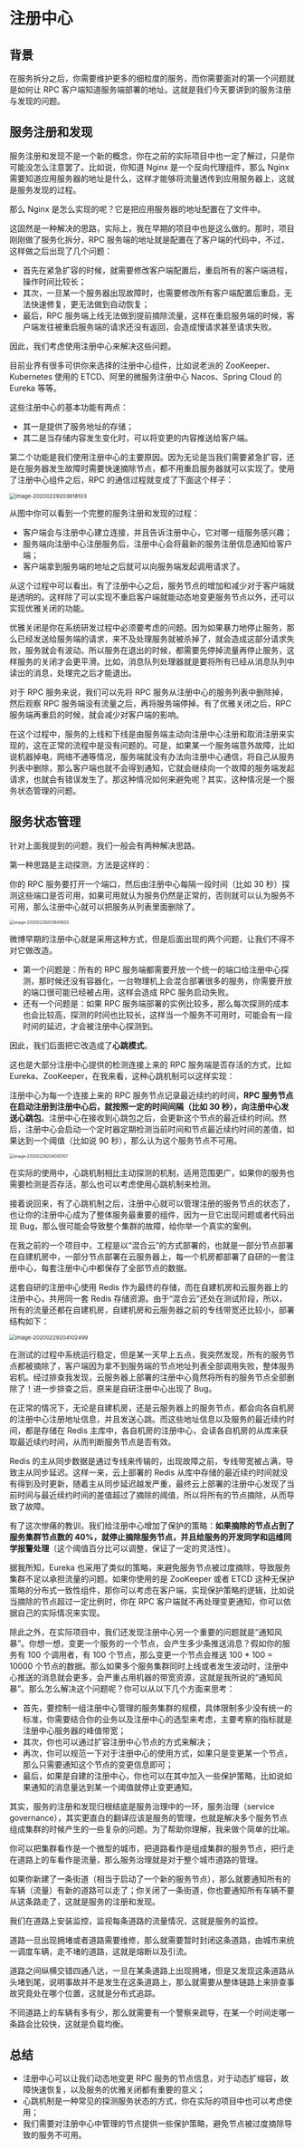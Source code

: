 # 注册中心



## 背景

在服务拆分之后，你需要维护更多的细粒度的服务，而你需要面对的第一个问题就是如何让 RPC 客户端知道服务端部署的地址。这就是我们今天要讲到的服务注册与发现的问题。



## 服务注册和发现

服务注册和发现不是一个新的概念，你在之前的实际项目中也一定了解过，只是你可能没怎么注意罢了。比如说，你知道 Nginx 是一个反向代理组件，那么 Nginx 需要知道应用服务器的地址是什么，这样才能够将流量透传到应用服务器上，这就是服务发现的过程。

那么 Nginx 是怎么实现的呢？它是把应用服务器的地址配置在了文件中。

这固然是一种解决的思路，实际上，我在早期的项目中也是这么做的。那时，项目刚刚做了服务化拆分，RPC 服务端的地址就是配置在了客户端的代码中，不过，这样做之后出现了几个问题：

- 首先在紧急扩容的时候，就需要修改客户端配置后，重启所有的客户端进程，操作时间比较长；
- 其次，一旦某一个服务器出现故障时，也需要修改所有客户端配置后重启，无法快速修复，更无法做到自动恢复；
- 最后，RPC 服务端上线无法做到提前摘除流量，这样在重启服务端的时候，客户端发往被重启服务端的请求还没有返回，会造成慢请求甚至请求失败。

因此，我们考虑使用注册中心来解决这些问题。

目前业界有很多可供你来选择的注册中心组件，比如说老派的 ZooKeeper、Kubernetes 使用的 ETCD、阿里的微服务注册中心 Nacos、Spring Cloud 的 Eureka 等等。

这些注册中心的基本功能有两点：

- 其一是提供了服务地址的存储；
- 其二是当存储内容发生变化时，可以将变更的内容推送给客户端。

第二个功能是我们使用注册中心的主要原因。因为无论是当我们需要紧急扩容，还是在服务器发生故障时需要快速摘除节点，都不用重启服务器就可以实现了。使用了注册中心组件之后，RPC 的通信过程就变成了下面这个样子：

<img src="https://tva1.sinaimg.cn/large/00831rSTgy1gcdjv6znhxj30nm0gkq6q.jpg" alt="image-20200229203618103" style="zoom:67%;" />

从图中你可以看到一个完整的服务注册和发现的过程：

- 客户端会与注册中心建立连接，并且告诉注册中心，它对哪一组服务感兴趣；
- 服务端向注册中心注册服务后，注册中心会将最新的服务注册信息通知给客户端；
- 客户端拿到服务端的地址之后就可以向服务端发起调用请求了。

从这个过程中可以看出，有了注册中心之后，服务节点的增加和减少对于客户端就是透明的。这样除了可以实现不重启客户端就能动态地变更服务节点以外，还可以实现优雅关闭的功能。

优雅关闭是你在系统研发过程中必须要考虑的问题。因为如果暴力地停止服务，那么已经发送给服务端的请求，来不及处理服务就被杀掉了，就会造成这部分请求失败，服务就会有波动。所以服务在退出的时候，都需要先停掉流量再停止服务，这样服务的关闭才会更平滑。比如，消息队列处理器就是要将所有已经从消息队列中读出的消息，处理完之后才能退出。

对于 RPC 服务来说，我们可以先将 RPC 服务从注册中心的服务列表中删除掉，然后观察 RPC 服务端没有流量之后，再将服务端停掉。有了优雅关闭之后，RPC 服务端再重启的时候，就会减少对客户端的影响。

在这个过程中，服务的上线和下线是由服务端主动向注册中心注册和取消注册来实现的，这在正常的流程中是没有问题的。可是，如果某一个服务端意外故障，比如说机器掉电，网络不通等情况，服务端就没有办法向注册中心通信，将自己从服务列表中删除，那么客户端也就不会得到通知，它就会继续向一个故障的服务端发起请求，也就会有错误发生了。那这种情况如何来避免呢？其实，这种情况是一个服务状态管理的问题。





## 服务状态管理

针对上面我提到的问题，我们一般会有两种解决思路。

第一种思路是主动探测，方法是这样的：

你的 RPC 服务要打开一个端口，然后由注册中心每隔一段时间（比如 30 秒）探测这些端口是否可用，如果可用就认为服务仍然是正常的，否则就可以认为服务不可用，那么注册中心就可以把服务从列表里面删除了。

<img src="https://tva1.sinaimg.cn/large/00831rSTgy1gcdjxqt649j30p20gcq6h.jpg" alt="image-20200229203845603" style="zoom:50%;" />

微博早期的注册中心就是采用这种方式，但是后面出现的两个问题，让我们不得不对它做改造。

- 第一个问题是：所有的 RPC 服务端都需要开放一个统一的端口给注册中心探测，那时候还没有容器化，一台物理机上会混合部署很多的服务，你需要开放的端口很可能已经被占用，这样会造成 RPC 服务启动失败。
- 还有一个问题是：如果 RPC 服务端部署的实例比较多，那么每次探测的成本也会比较高，探测的时间也比较长，这样当一个服务不可用时，可能会有一段时间的延迟，才会被注册中心探测到。

因此，我们后面把它改造成了**心跳模式**。

这也是大部分注册中心提供的检测连接上来的 RPC 服务端是否存活的方式，比如 Eureka、ZooKeeper，在我来看，这种心跳机制可以这样实现：

注册中心为每一个连接上来的 RPC 服务节点记录最近续约的时间，**RPC 服务节点在启动注册到注册中心后，就按照一定的时间间隔（比如 30 秒），向注册中心发送心跳包**。注册中心在接收到心跳包之后，会更新这个节点的最近续约时间。然后，注册中心会启动一个定时器定期检测当前时间和节点最近续约时间的差值，如果达到一个阈值（比如说 90 秒），那么认为这个服务节点不可用。

<img src="https://tva1.sinaimg.cn/large/00831rSTgy1gcdjz18gxsj30si0hcgr7.jpg" alt="image-20200229204000107" style="zoom:50%;" />

在实际的使用中，心跳机制相比主动探测的机制，适用范围更广，如果你的服务也需要检测是否存活，那么也可以考虑使用心跳机制来检测。

接着说回来，有了心跳机制之后，注册中心就可以管理注册的服务节点的状态了，也让你的注册中心成为了整体服务最重要的组件，因为一旦它出现问题或者代码出现 Bug，那么很可能会导致整个集群的故障，给你举一个真实的案例。

在我之前的一个项目中，工程是以“混合云”的方式部署的，也就是一部分节点部署在自建机房中，一部分节点部署在云服务器上，每一个机房都部署了自研的一套注册中心，每套注册中心中都保存了全部节点的数据。

这套自研的注册中心使用 Redis 作为最终的存储，而在自建机房和云服务器上的注册中心，共用同一套 Redis 存储资源。由于“混合云”还处在测试阶段，所以，所有的流量还都在自建机房，自建机房和云服务器之前的专线带宽还比较小，部署结构如下：

<img src="https://tva1.sinaimg.cn/large/00831rSTgy1gcdk04hynbj30t60fi0zm.jpg" alt="image-20200229204102499" style="zoom:67%;" />

在测试的过程中系统运行稳定，但是某一天早上五点，我突然发现，所有的服务节点都被摘除了，客户端因为拿不到服务端的节点地址列表全部调用失败，整体服务宕机。经过排查我发现，云服务器上部署的注册中心竟然将所有的服务节点全部删除了！进一步排查之后，原来是自研注册中心出现了 Bug。

在正常的情况下，无论是自建机房，还是云服务器上的服务节点，都会向各自机房的注册中心注册地址信息，并且发送心跳。而这些地址信息以及服务的最近续约时间，都是存储在 Redis 主库中，各自机房的注册中心，会读各自机房的从库来获取最近续约时间，从而判断服务节点是否有效。

Redis 的主从同步数据是通过专线来传输的，出现故障之前，专线带宽被占满，导致主从同步延迟。这样一来，云上部署的 Redis 从库中存储的最近续约时间就没有得到及时更新，随着主从同步延迟越发严重，最终云上部署的注册中心发现了当前时间与最近续约时间的差值超过了摘除的阈值，所以将所有的节点摘除，从而导致了故障。

有了这次惨痛的教训，我们给注册中心增加了保护的策略：**如果摘除的节点占到了服务集群节点数的 40%，就停止摘除服务节点，并且给服务的开发同学和运维同学报警处理**（这个阈值百分比可以调整，保证了一定的灵活性）。

据我所知，Eureka 也采用了类似的策略，来避免服务节点被过度摘除，导致服务集群不足以承担流量的问题。如果你使用的是 ZooKeeper 或者 ETCD 这种无保护策略的分布式一致性组件，那你可以考虑在客户端，实现保护策略的逻辑，比如说当摘除的节点超过一定比例时，你在 RPC 客户端就不再处理变更通知，你可以依据自己的实际情况来实现。

除此之外，在实际项目中，我们还发现注册中心另一个重要的问题就是“通知风暴”。你想一想，变更一个服务的一个节点，会产生多少条推送消息？假如你的服务有 100 个调用者，有 100 个节点，那么变更一个节点会推送 100 * 100 = 10000 个节点的数据。那么如果多个服务集群同时上线或者发生波动时，注册中心推送的消息就会更多，会严重占用机器的带宽资源，这就是我所说的“通知风暴”。那么怎么解决这个问题呢？你可以从以下几个方面来思考：

- 首先，要控制一组注册中心管理的服务集群的规模，具体限制多少没有统一的标准，你需要结合你的业务以及注册中心的选型来考虑，主要考察的指标就是注册中心服务器的峰值带宽；
- 其次，你也可以通过扩容注册中心节点的方式来解决；
- 再次，你可以规范一下对于注册中心的使用方式，如果只是变更某一个节点，那么只需要通知这个节点的变更信息即可；
- 最后，如果是自建的注册中心，你也可以在其中加入一些保护策略，比如说如果通知的消息量达到某一个阈值就停止变更通知。

其实，服务的注册和发现归根结底是服务治理中的一环，服务治理（service governance），其实更直白的翻译应该是服务的管理，也就是解决多个服务节点组成集群的时候产生的一些复杂的问题。为了帮助你理解，我来做个简单的比喻。

你可以把集群看作是一个微型的城市，把道路看作是组成集群的服务节点，把行走在道路上的车看作是流量，那么服务治理就是对于整个城市道路的管理。

如果你新建了一条街道（相当于启动了一个新的服务节点），那么就要通知所有的车辆（流量）有新的道路可以走了；你关闭了一条街道，你也要通知所有车辆不要从这条路走了，这就是服务的注册和发现。

我们在道路上安装监控，监视每条道路的流量情况，这就是服务的监控。

道路一旦出现拥堵或者道路需要维修，那么就需要暂时封闭这条道路，由城市来统一调度车辆，走不堵的道路，这就是熔断以及引流。

道路之间纵横交错四通八达，一旦在某条道路上出现拥堵，但是又发现这条道路从头堵到尾，说明事故并不是发生在这条道路上，那么就需要从整体链路上来排查事故究竟处在哪个位置，这就是分布式追踪。

不同道路上的车辆有多有少，那么就需要有一个警察来疏导，在某一个时间走哪一条路会比较快，这就是负载均衡。





## 总结

- 注册中心可以让我们动态地变更 RPC 服务的节点信息，对于动态扩缩容，故障快速恢复，以及服务的优雅关闭都有重要的意义；
- 心跳机制是一种常见的探测服务状态的方式，你在实际的项目中也可以考虑使用；
- 我们需要对注册中心中管理的节点提供一些保护策略，避免节点被过度摘除导致的服务不可用。

